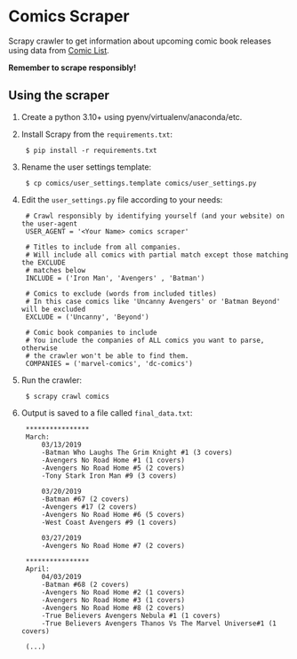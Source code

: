 # Comics Scraper

Scrapy crawler to get information about upcoming comic book releases using data from [Comic List](http://www.comiclist.com/index.php).

**Remember to scrape responsibly!**

## Using the scraper

1. Create a python 3.10+ using pyenv/virtualenv/anaconda/etc.
1. Install Scrapy from the `requirements.txt`:

        $ pip install -r requirements.txt

1. Rename the user settings template:

        $ cp comics/user_settings.template comics/user_settings.py

1. Edit the `user_settings.py` file according to your needs:

        # Crawl responsibly by identifying yourself (and your website) on the user-agent
        USER_AGENT = '<Your Name> comics scraper'

        # Titles to include from all companies.
        # Will include all comics with partial match except those matching the EXCLUDE
        # matches below
        INCLUDE = ('Iron Man', 'Avengers' , 'Batman')

        # Comics to exclude (words from included titles)
        # In this case comics like 'Uncanny Avengers' or 'Batman Beyond' will be excluded
        EXCLUDE = ('Uncanny', 'Beyond')

        # Comic book companies to include
        # You include the companies of ALL comics you want to parse, otherwise
        # the crawler won't be able to find them.
        COMPANIES = ('marvel-comics', 'dc-comics')

1. Run the crawler:

        $ scrapy crawl comics

1. Output is saved to a file called `final_data.txt`:

        ****************
        March:
            03/13/2019
            -Batman Who Laughs The Grim Knight #1 (3 covers)
            -Avengers No Road Home #1 (1 covers)
            -Avengers No Road Home #5 (2 covers)
            -Tony Stark Iron Man #9 (3 covers)

            03/20/2019
            -Batman #67 (2 covers)
            -Avengers #17 (2 covers)
            -Avengers No Road Home #6 (5 covers)
            -West Coast Avengers #9 (1 covers)

            03/27/2019
            -Avengers No Road Home #7 (2 covers)

        ****************
        April:
            04/03/2019
            -Batman #68 (2 covers)
            -Avengers No Road Home #2 (1 covers)
            -Avengers No Road Home #3 (1 covers)
            -Avengers No Road Home #8 (2 covers)
            -True Believers Avengers Nebula #1 (1 covers)
            -True Believers Avengers Thanos Vs The Marvel Universe#1 (1 covers)

        (...)
